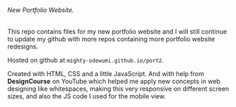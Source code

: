 ###### New Portfolio Website.

This repo contains files for my new portfolio website and 
I will still continue to update my github with more repos containing 
more portfolio website redesigns. 

Hosted on github at `mighty-odewumi.github.io/port2`.

Created with HTML, CSS and a little JavaScript. And with help
from **DesignCourse** on YouTube which helped me apply new concepts in web 
designing like whitespaces, making this very responsive on different screen sizes, and also the JS code I used for the mobile 
view.